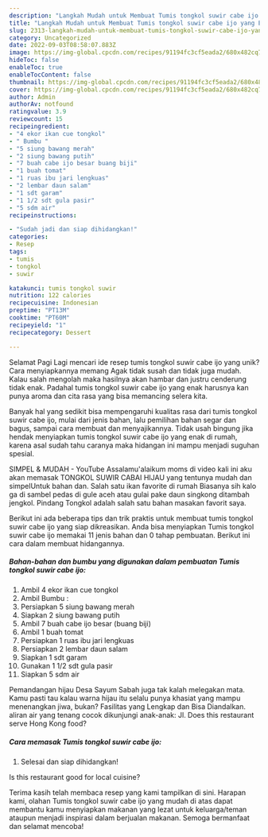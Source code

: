 ```yaml
---
description: "Langkah Mudah untuk Membuat Tumis tongkol suwir cabe ijo yang Enak, Sempurna"
title: "Langkah Mudah untuk Membuat Tumis tongkol suwir cabe ijo yang Enak, Sempurna"
slug: 2313-langkah-mudah-untuk-membuat-tumis-tongkol-suwir-cabe-ijo-yang-enak-sempurna
category: Uncategorized
date: 2022-09-03T08:58:07.883Z
image: https://img-global.cpcdn.com/recipes/91194fc3cf5eada2/680x482cq70/tumis-tongkol-suwir-cabe-ijo-foto-resep-utama.jpg
hideToc: false
enableToc: true
enableTocContent: false
thumbnail: https://img-global.cpcdn.com/recipes/91194fc3cf5eada2/680x482cq70/tumis-tongkol-suwir-cabe-ijo-foto-resep-utama.jpg
cover: https://img-global.cpcdn.com/recipes/91194fc3cf5eada2/680x482cq70/tumis-tongkol-suwir-cabe-ijo-foto-resep-utama.jpg
author: Admin
authorAv: notfound
ratingvalue: 3.9
reviewcount: 15
recipeingredient:
- "4 ekor ikan cue tongkol"
- " Bumbu "
- "5 siung bawang merah"
- "2 siung bawang putih"
- "7 buah cabe ijo besar buang biji"
- "1 buah tomat"
- "1 ruas ibu jari lengkuas"
- "2 lembar daun salam"
- "1 sdt garam"
- "1 1/2 sdt gula pasir"
- "5 sdm air"
recipeinstructions:

- "Sudah jadi dan siap dihidangkan!"
categories:
- Resep
tags:
- tumis
- tongkol
- suwir

katakunci: tumis tongkol suwir 
nutrition: 122 calories
recipecuisine: Indonesian
preptime: "PT13M"
cooktime: "PT60M"
recipeyield: "1"
recipecategory: Dessert

---
```



Selamat Pagi Lagi mencari ide resep tumis tongkol suwir cabe ijo yang unik? Cara menyiapkannya memang Agak tidak susah dan tidak juga mudah. Kalau salah mengolah maka hasilnya akan hambar dan justru cenderung tidak enak. Padahal tumis tongkol suwir cabe ijo yang enak harusnya kan punya aroma dan cita rasa yang bisa memancing selera kita.


Banyak hal yang sedikit bisa mempengaruhi kualitas rasa dari tumis tongkol suwir cabe ijo, mulai dari jenis bahan, lalu pemilihan bahan segar dan bagus, sampai cara membuat dan menyajikannya. Tidak usah bingung jika hendak menyiapkan tumis tongkol suwir cabe ijo yang enak di rumah, karena asal sudah tahu caranya maka hidangan ini mampu menjadi suguhan spesial.

SIMPEL &amp; MUDAH - YouTube Assalamu&#39;alaikum moms di video kali ini aku akan memasak TONGKOL SUWIR CABAI HIJAU yang tentunya mudah dan simpelUntuk bahan dan. Salah satu ikan favorite di rumah Biasanya sih kalo ga di sambel pedas di gule aceh atau gulai pake daun singkong ditambah jengkol. Pindang Tongkol adalah salah satu bahan masakan favorit saya.


Berikut ini ada beberapa tips dan trik praktis untuk membuat tumis tongkol suwir cabe ijo yang siap dikreasikan. Anda bisa menyiapkan Tumis tongkol suwir cabe ijo memakai 11 jenis bahan dan 0 tahap pembuatan. Berikut ini cara dalam membuat hidangannya.

<!--inarticleads1-->

##### Bahan-bahan dan bumbu yang digunakan dalam pembuatan Tumis tongkol suwir cabe ijo:

1. Ambil 4 ekor ikan cue tongkol
1. Ambil  Bumbu :
1. Persiapkan 5 siung bawang merah
1. Siapkan 2 siung bawang putih
1. Ambil 7 buah cabe ijo besar (buang biji)
1. Ambil 1 buah tomat
1. Persiapkan 1 ruas ibu jari lengkuas
1. Persiapkan 2 lembar daun salam
1. Siapkan 1 sdt garam
1. Gunakan 1 1/2 sdt gula pasir
1. Siapkan 5 sdm air


Pemandangan hijau Desa Sayum Sabah juga tak kalah melegakan mata. Kamu pasti tau kalau warna hijau itu selalu punya khasiat yang mampu menenangkan jiwa, bukan? Fasilitas yang Lengkap dan Bisa Diandalkan. aliran air yang tenang cocok dikunjungi anak-anak: Jl. Does this restaurant serve Hong Kong food? 

<!--inarticleads2-->

##### Cara memasak Tumis tongkol suwir cabe ijo:


1. Selesai dan siap dihidangkan!

Is this restaurant good for local cuisine? 

Terima kasih telah membaca resep yang kami tampilkan di sini. Harapan kami, olahan Tumis tongkol suwir cabe ijo yang mudah di atas dapat membantu kamu menyiapkan makanan yang lezat untuk keluarga/teman ataupun menjadi inspirasi dalam berjualan makanan. Semoga bermanfaat dan selamat mencoba!
